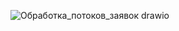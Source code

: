 ![Обработка_потоков_заявок drawio](https://github.com/AndreySuncov/GeoTarget/assets/97523781/a4cc6278-e1e9-48eb-86f8-f07ee4cda7e4)
